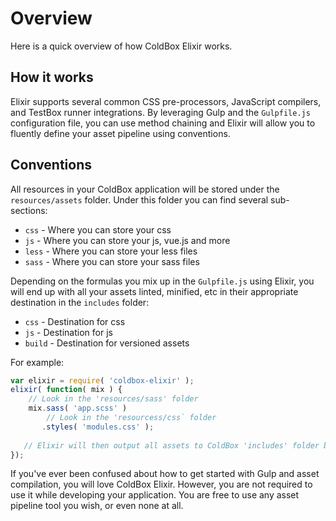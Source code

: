 # Overview

Here is a quick overview of how ColdBox Elixir works.

## How it works
Elixir supports several common CSS pre-processors, JavaScript compilers, and TestBox runner integrations. By leveraging Gulp and the `Gulpfile.js` configuration file, you can use method chaining and Elixir will allow you to fluently define your asset pipeline using conventions. 

## Conventions

All resources in your ColdBox application will be stored under the `resources/assets` folder.  Under this folder you can find several sub-sections:


* `css` - Where you can store your css
* `js` - Where you can store your js, vue.js and more
* `less` - Where you can store your less files
* `sass` - Where you can store your sass files

Depending on the formulas you mix up in the `Gulpfile.js` using Elixir, you will end up with all your assets linted, minified, etc in their appropriate destination in the `includes` folder:

* `css` - Destination for css
* `js` - Destination for js
* `build` - Destination for versioned assets


For example:

```js
var elixir = require( 'coldbox-elixir' );
elixir( function( mix ) {
	// Look in the 'resources/sass' folder
    mix.sass( 'app.scss' )
    	// Look in the 'resourcess/css` folder
       .styles( 'modules.css' );
       
   // Elixir will then output all assets to ColdBox 'includes' folder by convention.
});
```

If you've ever been confused about how to get started with Gulp and asset compilation, you will love ColdBox Elixir. However, you are not required to use it while developing your application. You are free to use any asset pipeline tool you wish, or even none at all.